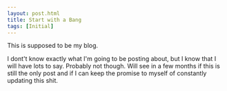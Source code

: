 ```yaml
---
layout: post.html
title: Start with a Bang 
tags: [Initial]
---
```


This is supposed to be my blog.

I dont't know exactly what I'm going to be posting about, but I know that I will
have lots to say. Probably not though. Will see in a few months if this is still
the only post and if I can keep the promise to myself of constantly updating this shit.

